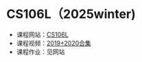 # CS106L（2025winter)
* 课程网站：[CS106L](http://web.stanford.edu/class/cs106l/)
* 课程视频：[2019+2020合集](https://www.bilibili.com/video/BV1Fz421q7oh/?spm_id_from=333.337.search-card.all.click&vd_source=84f466158ab49dd16cbce0d588ec2022)
* 课程作业：见网站